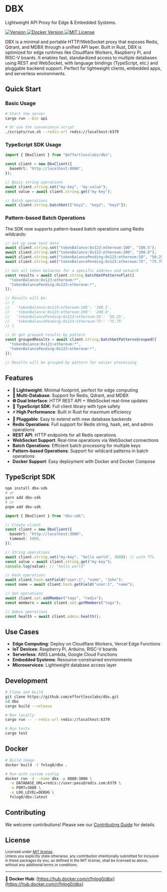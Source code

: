 # DBX

Lightweight API Proxy for Edge & Embedded Systems.

<p>
  <a href="https://www.npmjs.com/package/dbx-sdk">
    <picture>
      <source media="(prefers-color-scheme: dark)" srcset="https://img.shields.io/npm/v/dbx-sdk?colorA=21262d&colorB=21262d&style=flat">
      <img src="https://img.shields.io/npm/v/dbx-sdk?colorA=f6f8fa&colorB=f6f8fa&style=flat" alt="Version">
    </picture>
  </a>
  <a href="https://hub.docker.com/r/fnlog0/dbx">
    <picture>
      <source media="(prefers-color-scheme: dark)" srcset="https://img.shields.io/docker/v/fnlog0/dbx?colorA=21262d&colorB=21262d&style=flat">
      <img src="https://img.shields.io/docker/v/fnlog0/dbx?colorA=f6f8fa&colorB=f6f8fa&style=flat" alt="Docker Version">
    </picture>
  </a>
  <a href="LICENSE">
    <picture>
      <source media="(prefers-color-scheme: dark)" srcset="https://img.shields.io/badge/license-MIT-blue.svg?colorA=21262d&colorB=21262d&style=flat">
      <img src="https://img.shields.io/badge/license-MIT-blue.svg?colorA=f6f8fa&colorB=f6f8fa&style=flat" alt="MIT License">
    </picture>
  </a>
</p>

DBX is a minimal and portable HTTP/WebSocket proxy that exposes Redis, Qdrant, and MDBX through a unified API layer. Built in Rust, DBX is optimized for edge runtimes like Cloudflare Workers, Raspberry Pi, and RISC-V boards. It enables fast, standardized access to multiple databases using REST and WebSocket, with language bindings (TypeScript, etc.) and pluggable backend support. Perfect for lightweight clients, embedded apps, and serverless environments.

## Quick Start

### Basic Usage

```bash
# Start the server
cargo run --bin api

# Or use the convenience script
./scripts/run.sh --redis-url redis://localhost:6379
```

### TypeScript SDK Usage

```typescript
import { DbxClient } from "@effortlesslabs/dbx";

const client = new DbxClient({
  baseUrl: "http://localhost:8080",
});

// Basic string operations
await client.string.set("my-key", "my-value");
const value = await client.string.get("my-key");

// Batch operations
await client.string.batchGet(["key1", "key2", "key3"]);
```

### Pattern-based Batch Operations

The SDK now supports pattern-based batch operations using Redis wildcards:

```typescript
// Set up some test data
await client.string.set("tokenBalance:0x123:ethereum:100", "100.5");
await client.string.set("tokenBalance:0x123:ethereum:200", "200.0");
await client.string.set("tokenBalancePending:0x123:ethereum:50", "50.25");
await client.string.set("tokenBalancePending:0x123:ethereum:75", "75.75");

// Get all token balances for a specific address and network
const results = await client.string.batchGetPatternsFlat([
  "tokenBalance:0x123:ethereum:*",
  "tokenBalancePending:0x123:ethereum:*",
]);

// Results will be:
// {
//   'tokenBalance:0x123:ethereum:100': '100.5',
//   'tokenBalance:0x123:ethereum:200': '200.0',
//   'tokenBalancePending:0x123:ethereum:50': '50.25',
//   'tokenBalancePending:0x123:ethereum:75': '75.75'
// }

// Or get grouped results by pattern
const groupedResults = await client.string.batchGetPatternsGrouped([
  "tokenBalance:0x123:ethereum:*",
  "tokenBalancePending:0x123:ethereum:*",
]);

// Results will be grouped by pattern for easier processing
```

## Features

- **🚀 Lightweight**: Minimal footprint, perfect for edge computing
- **🔌 Multi-Database**: Support for Redis, Qdrant, and MDBX
- **🌐 Dual Interface**: HTTP REST API + WebSocket real-time updates
- **📱 TypeScript SDK**: Full client library with type safety
- **⚡ High Performance**: Built in Rust for maximum efficiency
- **🔧 Pluggable**: Easy to extend with new database backends
- **Redis Operations**: Full support for Redis string, hash, set, and admin operations
- **REST API**: HTTP endpoints for all Redis operations
- **WebSocket Support**: Real-time operations via WebSocket connections
- **Batch Operations**: Efficient batch processing for multiple keys
- **Pattern-based Operations**: Support for wildcard patterns in batch operations
- **Docker Support**: Easy deployment with Docker and Docker Compose

## TypeScript SDK

```bash
npm install dbx-sdk
# or
yarn add dbx-sdk
# or
pnpm add dbx-sdk
```

```typescript
import { DbxClient } from "dbx-sdk";

// Create client
const client = new DbxClient({
  baseUrl: "http://localhost:3000",
  timeout: 5000,
});

// String operations
await client.string.set("my-key", "hello world", 3600); // with TTL
const value = await client.string.get("my-key");
console.log(value); // "hello world"

// Hash operations
await client.hash.setField("user:1", "name", "John");
const name = await client.hash.getField("user:1", "name");

// Set operations
await client.set.addMember("tags", "redis");
const members = await client.set.getMembers("tags");

// Admin operations
const health = await client.admin.health();
```

## Use Cases

- **Edge Computing**: Deploy on Cloudflare Workers, Vercel Edge Functions
- **IoT Devices**: Raspberry Pi, Arduino, RISC-V boards
- **Serverless**: AWS Lambda, Google Cloud Functions
- **Embedded Systems**: Resource-constrained environments
- **Microservices**: Lightweight database access layer

## Development

```bash
# Clone and build
git clone https://github.com/effortlesslabs/dbx.git
cd dbx
cargo build --release

# Run locally
cargo run -- --redis-url redis://localhost:6379

# Run tests
cargo test
```

## Docker

```bash
# Build image
docker build -t fnlog0/dbx .

# Run with custom config
docker run -d --name dbx -p 8080:3000 \
  -e DATABASE_URL=redis://user:pass@redis.com:6379 \
  -e PORT=3000 \
  -e LOG_LEVEL=DEBUG \
  fnlog0/dbx:latest
```

## Contributing

We welcome contributions! Please see our [Contributing Guide](CONTRIBUTING.md) for details.

## License

<sup>
Licensed under <a href="LICENSE">MIT license</a>.
</sup>

<br>

<sub>
Unless you explicitly state otherwise, any contribution intentionally submitted
for inclusion in these packages by you, as defined in the MIT license, shall be
licensed as above, without any additional terms or conditions.
</sub>

---

**🔗 Docker Hub**: [https://hub.docker.com/r/fnlog0/dbx](https://hub.docker.com/r/fnlog0/dbx)
